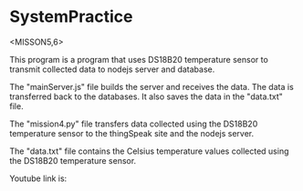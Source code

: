 # SystemPractice


<MISSON5,6>


This program is a program that uses DS18B20 temperature sensor to transmit collected data to nodejs server and database.


The "mainServer.js" file builds the server and receives the data. The data is transferred back to the databases. It also saves the data in the "data.txt" file.


The "mission4.py" file transfers data collected using the DS18B20 temperature sensor to the thingSpeak site and the nodejs server.


The "data.txt" file contains the Celsius temperature values collected using the DS18B20 temperature sensor.


Youtube link is:

